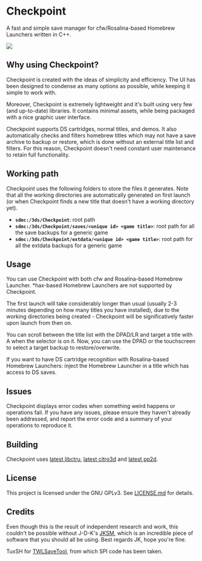 # Checkpoint

A fast and simple save manager for cfw/Rosalina-based Homebrew Launchers written in C++.

![](https://i.imgur.com/Nttk8hX.png)

## Why using Checkpoint?

Checkpoint is created with the ideas of simplicity and efficiency. The UI has been designed to condense as many options as possible, while keeping it simple to work with.

Moreover, Checkpoint is extremely lightweight and it's built using very few (and up-to-date) libraries. It contains minimal assets, while being packaged with a nice graphic user interface.

Checkpoint supports DS cartridges, normal titles, and demos. It also automatically checks and filters homebrew titles which may not have a save archive to backup or restore, which is done without an external title list and filters. For this reason, Checkpoint doesn't need constant user maintenance to retain full functionality.

## Working path

Checkpoint uses the following folders to store the files it generates. Note that all the working directories are automatically generated on first launch (or when Checkpoint finds a new title that doesn't have a working directory yet).

* **`sdmc:/3ds/Checkpoint`**: root path
* **`sdmc:/3ds/Checkpoint/saves/<unique id> <game title>`**: root path for all the save backups for a generic game
* **`sdmc:/3ds/Checkpoint/extdata/<unique id> <game title>`**: root path for all the extdata backups for a generic game

## Usage

You can use Checkpoint with both cfw and Rosalina-based Homebrew Launcher. *hax-based Homebrew Launchers are not supported by Checkpoint.

The first launch will take considerably longer than usual (usually 2-3 minutes depending on how many titles you have installed), due to the working directories being created - Checkpoint will be significatively faster upon launch from then on.

You can scroll between the title list with the DPAD/LR and target a title with A when the selector is on it. Now, you can use the DPAD or the touchscreen to select a target backup to restore/overwrite.

If you want to have DS cartridge recognition with Rosalina-based Homebrew Launchers: inject the Homebrew Launcher in a title which has access to DS saves.

## Issues

Checkpoint displays error codes when something weird happens or operations fail. If you have any issues, please ensure they haven't already been addressed, and report the error code and a summary of your operations to reproduce it.

## Building

Checkpoint uses [latest libctru](https://github.com/smealum/ctrulib), [latest citro3d](https://github.com/fincs/citro3d) and [latest pp2d](https://github.com/BernardoGiordano/pp2d).

## License

This project is licensed under the GNU GPLv3. See [LICENSE.md](https://github.com/BernardoGiordano/Checkpoint/blob/master/LICENSE) for details.

## Credits

Even though this is the result of independent research and work, this couldn't be possible without J-D-K's [JKSM](https://github.com/J-D-K/JKSM), which is an incredible piece of software that you should all be using. Best regards JK, hope you're fine.

TuxSH for [TWLSaveTool](https://github.com/TuxSH/TWLSaveTool), from which SPI code has been taken.
